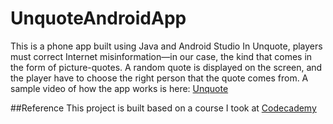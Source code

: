 # UnquoteAndroidApp
This is a phone app built using Java and Android Studio
In Unquote, players must correct Internet misinformation—in our case, the kind that comes in the form of picture-quotes.
A random quote is displayed on the screen, and the player have to choose the right person that the quote comes from.
A sample video of how the app works is here: [Unquote](https://youtu.be/MCnJg8QAIdw)

##Reference
This project is built based on a course I took at [Codecademy](https://www.codecademy.com/learn)
